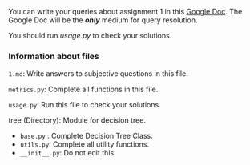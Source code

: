 You can write your queries about assignment 1 in this [Google Doc](https://docs.google.com/document/d/1F94IMZWgsdlNXAzkRMXOpcfg7RXhEcPuv37KtY391_M/edit?usp=sharing).
The Google Doc will be the **_only_** medium for query resolution.

You should run _usage.py_ to check your solutions. 

### Information about files

`1.md`: Write answers to subjective questions in this file.

`metrics.py`: Complete all functions in this file. 

`usage.py`: Run this file to check your solutions.

tree (Directory): Module for decision tree.
  - `base.py` : Complete Decision Tree Class.
  - `utils.py`: Complete all utility functions.
  - `__init__.py`: Do not edit this
 
 
  
